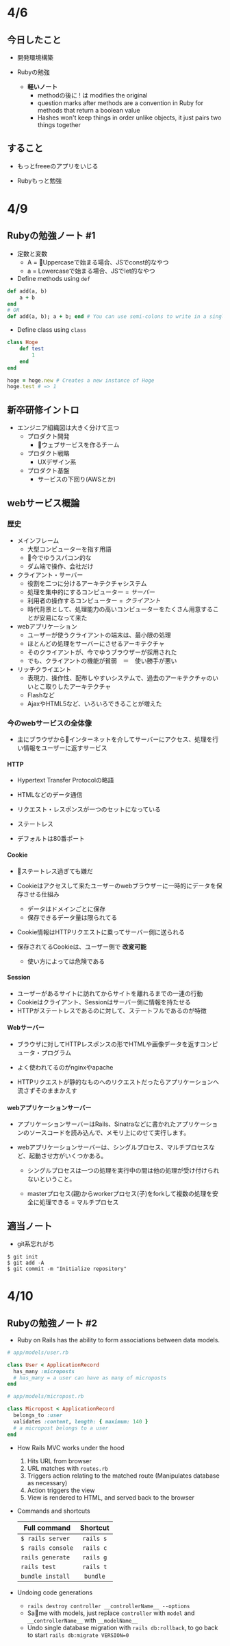 # 4/6

## 今日したこと

- 開発環境構築

- Rubyの勉強
    - __軽いノート__
        - methodの後に ! は modifies the original
        - question marks after methods are a convention in Ruby for methods that return a boolean value
        - Hashes won't keep things in order unlike objects, it just pairs two things together

## すること

- もっとfreeeのアプリをいじる

- Rubyもっと勉強

# 4/9

## Rubyの勉強ノート #1

- 定数と変数
    - A = Uppercaseで始まる場合、JSでconst的なやつ
    - a = Lowercaseで始まる場合、JSでlet的なやつ
- Define methods using `def`
```ruby
def add(a, b)
    a + b
end
# OR
def add(a, b); a + b; end # You can use semi-colons to write in a single line
```

- Define class using `class`
```ruby
class Hoge 
    def test
        1
    end
end

hoge = hoge.new # Creates a new instance of Hoge
hoge.test # => 1
```

## 新卒研修イントロ

- エンジニア組織図は大きく分けて三つ
    - プロダクト開発
        - ウェブサービスを作るチーム
    - プロダクト戦略
        - UXデザイン系
    - プロダクト基盤
        - サービスの下回り(AWSとか)

## webサービス概論

### __歴史__

- メインフレーム
    - 大型コンピューターを指す用語
    - 今でゆうスパコン的な
    - ダム端で操作、会社だけ
- クライアント・サーバー
    - 役割を二つに分けるアーキテクチャシステム
    - 処理を集中的にするコンピューター = *サーバー*
    - 利用者の操作するコンピューター = *クライアント*
    - 時代背景として、処理能力の高いコンピューターをたくさん用意することが安易になって来た
- webアプリケーション
    - ユーザーが使うクライアントの端末は、最小限の処理
    - ほとんどの処理をサーバーにさせるアーキテクチャ
    - そのクライアントが、今でゆうブラウザーが採用された
    - でも、クライアントの機能が貧弱　＝　使い勝手が悪い
- リッチクライエント
    - 表現力、操作性、配布しやすいシステムで、過去のアーキテクチャのいいとこ取りしたアーキテクチャ
    - Flashなど
    - AjaxやHTML5など、いろいろできることが増えた

### 今のwebサービスの全体像

- 主にブラウザからインターネットを介してサーバーにアクセス、処理を行い情報をユーザーに返すサービス

#### HTTP

- Hypertext Transfer Protocolの略語

- HTMLなどのデータ通信

- リクエスト・レスポンスが一つのセットになっている

- ステートレス

- デフォルトは80番ポート

#### Cookie

- ステートレス過ぎても嫌だ

- Cookieはアクセスして来たユーザーのwebブラウザーに一時的にデータを保存させる仕組み
    - データはドメインごとに保存
    - 保存できるデータ量は限られてる
- Cookie情報はHTTPリクエストに乗ってサーバー側に送られる
- 保存されてるCookieは、ユーザー側で __改変可能__
    - 使い方によっては危険である

#### Session

- ユーザーがあるサイトに訪れてからサイトを離れるまでの一連の行動
- Cookieはクライアント、Sessionはサーバー側に情報を持たせる
- HTTPがステートレスであるのに対して、ステートフルであるのが特徴

#### Webサーバー

- ブラウザに対してHTTPレスポンスの形でHTMLや画像データを返すコンピュータ・プログラム

- よく使われてるのがnginxやapache
- HTTPリクエストが静的なものへのリクエストだったらアプリケーションへ流さずそのままかえす

#### webアプリケーションサーバー

- アプリケーションサーバーはRails、Sinatraなどに書かれたアプリケーションのソースコードを読み込んで、メモリ上にのせて実行します。 

- webアプリケーションサーバーは、シングルプロセス、マルチプロセスなど、起動させ方がいくつかある。

    - シングルプロセスは一つの処理を実行中の間は他の処理が受け付けられないということ。

    - masterプロセス(親)からworkerプロセス(子)をforkして複数の処理を安全に処理できる = マルチプロセス

## 適当ノート

- git系忘れがち

```
$ git init
$ git add -A
$ git commit -m "Initialize repository"
```

# 4/10

## Rubyの勉強ノート #2

- Ruby on Rails has the ability to form associations between data models.

```ruby
# app/models/user.rb

class User < ApplicationRecord
  has_many :microposts
  # has_many = a user can have as many of microposts
end
```

```ruby
# app/models/micropost.rb

class Micropost < ApplicationRecord
  belongs_to :user
  validates :content, length: { maximum: 140 }
  # a micropost belongs to a user
end
```

- How Rails MVC works under the hood
    1. Hits URL from browser
    2. URL matches with `routes.rb`
    3. Triggers action relating to the matched route (Manipulates database as necessary)
    4. Action triggers the view
    5. View is rendered to HTML, and served back to the browser

- Commands and shortcuts

    | Full command        | Shortcut           
    | ------------- |:-------------:
    | `$ rails server`    | `rails s`
    | `$ rails console`     | `rails c`     
    | `rails generate` | `rails g`     
    | `rails test` | `rails t`   
    | `bundle install` | `bundle` 

- Undoing code generations

    - `rails destroy controller __controllerName__ --options`
    - Same with models, just replace `controller` with `model` and `__controllerName__` with `__modelName__`
    - Undo single database migration with `rails db:rollback`, to go back to start `rails db:migrate VERSION=0`
    
    